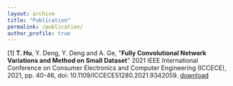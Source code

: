 ```yaml
---
layout: archive
title: "Publication"
permalink: /publication/
author_profile: true
---
```


[1] **T. Hu**, Y. Deng, Y. Deng and A. Ge, "**Fully Convolutional Network Variations and Method on Small Dataset**" 2021 IEEE
International Conference on Consumer Electronics and Computer Engineering (ICCECE), 2021, pp. 40-46, doi:
10.1109/ICCECE51280.2021.9342059. [download](https://tianyouhu.github.io/files/publication1.pdf)


